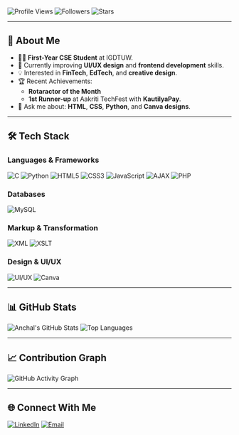 <h1 align="center">
  <span id="typewriter"></span>
</h1>

<script>
  const text = "Hello, I'm Anchal Gupta";
  const typewriter = document.getElementById('typewriter');
  let i = 0;

  function type() {
    if (i < text.length) {
      typewriter.innerHTML += text.charAt(i);
      i++;
      setTimeout(type, 100); // Adjust speed here
    }
  }
  type();
</script>


![Profile Views](https://komarev.com/ghpvc/?username=anchal2611&color=blue)
![Followers](https://img.shields.io/github/followers/anchal2611?label=Followers&style=social)
![Stars](https://img.shields.io/github/stars/anchal2611?label=Stars&style=social)

---

## 🚀 About Me

- 👩‍💻 **First-Year CSE Student** at IGDTUW.
- 🌱 Currently improving **UI/UX design** and **frontend development** skills.
- 💡 Interested in **FinTech**, **EdTech**, and **creative design**.
- 🏆 Recent Achievements:
  - **Rotaractor of the Month**
  - **1st Runner-up** at Aakriti TechFest with **KautilyaPay**.
- 💬 Ask me about: **HTML**, **CSS**, **Python**, and **Canva designs**.

---

## 🛠️ Tech Stack

### Languages & Frameworks
![C](https://img.shields.io/badge/C-A8B9CC?style=for-the-badge&logo=c&logoColor=white)
![Python](https://img.shields.io/badge/Python-3776AB?style=for-the-badge&logo=python&logoColor=white)
![HTML5](https://img.shields.io/badge/HTML5-E34F26?style=for-the-badge&logo=html5&logoColor=white)
![CSS3](https://img.shields.io/badge/CSS3-1572B6?style=for-the-badge&logo=css3&logoColor=white)
![JavaScript](https://img.shields.io/badge/JavaScript-F7DF1E?style=for-the-badge&logo=javascript&logoColor=black)
![AJAX](https://img.shields.io/badge/AJAX-005571?style=for-the-badge&logo=ajax&logoColor=white)
![PHP](https://img.shields.io/badge/PHP-777BB4?style=for-the-badge&logo=php&logoColor=white)

### Databases
![MySQL](https://img.shields.io/badge/MySQL-4479A1?style=for-the-badge&logo=mysql&logoColor=white)

### Markup & Transformation
![XML](https://img.shields.io/badge/XML-FF6600?style=for-the-badge&logo=xml&logoColor=white)
![XSLT](https://img.shields.io/badge/XSLT-FF9900?style=for-the-badge&logoColor=white)

### Design & UI/UX
![UI/UX](https://img.shields.io/badge/UI%2FUX-000000?style=for-the-badge&logo=adobe&logoColor=white)
![Canva](https://img.shields.io/badge/Canva-00C4CC?style=for-the-badge&logo=canva&logoColor=white)


---

## 📊 GitHub Stats
![Anchal's GitHub Stats](https://github-readme-stats.vercel.app/api?username=anchal2611&show_icons=true&theme=radical)
![Top Languages](https://github-readme-stats.vercel.app/api/top-langs/?username=anchal2611&layout=compact&theme=radical)

---

## 📈 Contribution Graph
![GitHub Activity Graph](https://github-readme-activity-graph.vercel.app/graph?username=anchal2611&theme=github-dark)

---

## 🌐 Connect With Me
[![LinkedIn](https://img.shields.io/badge/LinkedIn-0A66C2?style=for-the-badge&logo=linkedin&logoColor=white)](https://www.linkedin.com/in/anchal-gupta-2977912a1/)
[![Email](https://img.shields.io/badge/Email-D14836?style=for-the-badge&logo=gmail&logoColor=white)](mailto:anchdel06@gmail.com)
